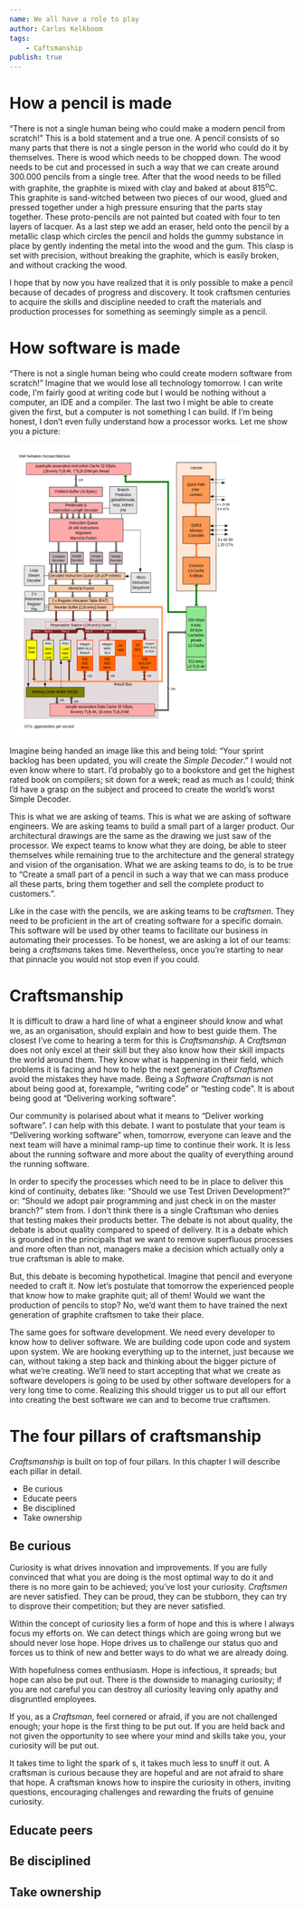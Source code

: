 ```yaml
---
name: We all have a role to play
author: Carlos Kelkboom
tags:
    - Caftsmanship
publish: true
---
```


# How a pencil is made

“There is not a single human being who could make a modern pencil from scratch!” This is a bold statement and a true one. A pencil consists of so many parts that there is not a single person in the world who could do it by themselves. There is wood which needs to be chopped down. The wood needs to be cut and processed in such a way that we can create around 300.000 pencils from a single tree. After that the wood needs to be filled with graphite, the graphite is mixed with clay and baked at about 815<sup>o</sup>C. This graphite is sand-witched between two pieces of our wood, glued and pressed together under a high pressure ensuring that the parts stay together. These proto-pencils are not painted but coated with four to ten layers of lacquer. As a last step we add an eraser, held onto the pencil by a metallic clasp which circles the pencil and holds the gummy substance in place by gently indenting the metal into the wood and the gum. This clasp is set with precision, without breaking the graphite, which is easily broken, and without cracking the wood.

I hope that by now you have realized that it is only possible to make a pencil because of decades of progress and discovery. It took craftsmen centuries to acquire the skills and discipline needed to craft the materials and production processes for something as seemingly simple as a pencil.

# How software is made

“There is not a single human being who could create modern software from scratch!” Imagine that we would lose all technology tomorrow. I can write code, I’m fairly good at writing code but I would be nothing without a computer, an IDE and a compiler. The last two I might be able to create given the first, but a computer is not something I can build. If I’m being honest, I don’t even fully understand how a processor works. Let me show you a picture:

![cpu architecture](./cpu_architecture.png)

Imagine being handed an image like this and being told: “Your sprint backlog has been updated, you will create the *Simple Decoder*.” I would not even know where to start. I’d probably go to a bookstore and get the highest rated book on compilers; sit down for a week; read as much as I could; think I’d have a grasp on the subject and proceed to create the world’s worst Simple Decoder. 

This is what we are asking of teams. This is what we are asking of software engineers. We are asking teams to build a small part of a larger product. Our architectural drawings are the same as the drawing we just saw of the processor. We expect teams to know what they are doing, be able to steer themselves while remaining true to the architecture and the general strategy and vision of the organisation. What we are asking teams to do, is to be true to “Create a small part of a pencil in such a way that we can mass produce all these parts, bring them together and sell the complete product to customers.”.

Like in the case with the pencils, we are asking teams to be *craftsmen*. They need to be proficient in the art of creating software for a specific domain. This software will be used by other teams to facilitate our business in automating their processes. To be honest, we are asking a lot of our teams: being a *craftsman*s takes time.  Nevertheless, once you’re starting to near that pinnacle you would not stop even if you could.

# Craftsmanship

It is difficult to draw a hard line of what a engineer should know and what we, as an organisation, should explain and how to best guide them.  The closest I’ve come to hearing a term for this is *Craftsmanship*.  A *Craftsman* does not only excel at their skill but they also know how their skill impacts the world around them. They know what is happening in their field, which problems it is facing and how to help the next generation of *Craftsmen* avoid the mistakes they have made. Being a *Software Craftsman* is not about being good at, forexample, “writing code” or “testing code”. It is about being good at “Delivering working software”.

Our community is polarised about what it means to “Deliver working software”. I can help with this debate. I want to postulate that your team is “Delivering working software” when, tomorrow, everyone can leave and the next team will have a minimal ramp-up time to continue their work. It is less about the running software and more about the quality of everything around the running software.

In order to specify the processes which need to be in place to deliver this kind of continuity, debates like: “Should we use Test Driven Development?” or: “Should we adopt pair programming and just check in on the master branch?” stem from. I don’t think there is a single Craftsman who denies that testing makes their products better. The debate is not about quality, the debate is about quality compared to speed of delivery. It is a debate which is grounded in the principals that we want to remove superfluous processes and more often than not, managers make a decision which actually only a true craftsman is able to make.

But, this debate is becoming hypothetical. Imagine that pencil and everyone needed to craft it. Now let’s postulate that tomorrow the experienced people that know how to make graphite quit; all of them! Would we want the production of pencils to stop? No, we’d want them to have trained the next generation of graphite craftsmen to take their place.

The same goes for software development. We need every developer to know how to deliver software. We are building code upon code and system upon system. We are hooking everything up to the internet, just because we can, without taking a step back and thinking about the bigger picture of what we’re creating. We’ll need to start accepting that what we create as software developers is going to be used by other software developers for a very long time to come. Realizing this should trigger us to put all our effort into creating the best software we can and to become true craftsmen.

# The four pillars of craftsmanship

*Craftsmanship* is built on top of four pillars. In this chapter I will describe each pillar in detail.

 * Be curious
 * Educate peers
 * Be disciplined
 * Take ownership


## Be curious

Curiosity is what drives innovation and improvements. If you are fully convinced that what you are doing is the most optimal way to do it and there is no more gain to be achieved; you’ve lost your curiosity. *Craftsmen* are never satisfied. They can be proud, they can be stubborn, they can try to disprove their competition; but they are never satisfied.

Within the concept of curiosity lies a form of hope and this is where I always focus my efforts on. We can detect things which are going wrong but we should never lose hope. Hope drives us to challenge our status quo and forces us to think of new and better ways to do what we are already doing.

With hopefulness comes enthusiasm. Hope is infectious, it spreads; but hope can also be put out. There is the downside to managing curiosity; if you are not careful you can destroy all curiosity leaving only apathy and disgruntled employees.

If you, as a *Craftsman*, feel cornered or afraid, if you are not challenged enough; your hope is the first thing to be put out. If you are held back and not given the opportunity to see where your mind and skills take you, your curiosity will be put out.

It takes time to light the spark of s, it takes much less to snuff it out.
A craftsman is curious because they are hopeful and are not afraid to share that hope. A craftsman knows how to inspire the curiosity in others, inviting questions, encouraging challenges and rewarding the fruits of genuine curiosity.


## Educate peers

## Be disciplined

## Take ownership


